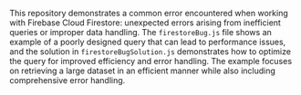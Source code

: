 This repository demonstrates a common error encountered when working with Firebase Cloud Firestore: unexpected errors arising from inefficient queries or improper data handling.  The `firestoreBug.js` file shows an example of a poorly designed query that can lead to performance issues, and the solution in `firestoreBugSolution.js` demonstrates how to optimize the query for improved efficiency and error handling.  The example focuses on retrieving a large dataset in an efficient manner while also including comprehensive error handling.